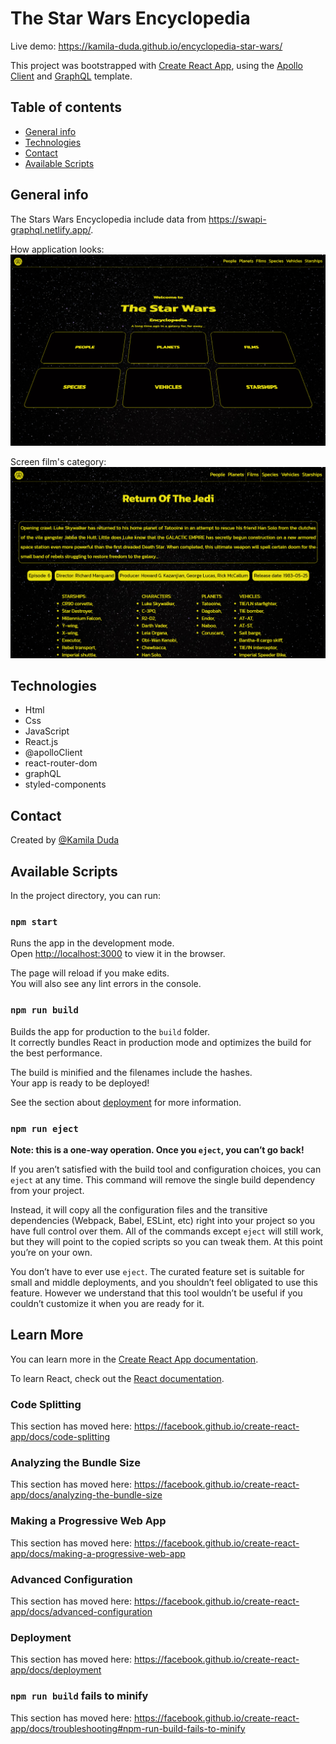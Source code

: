 # The Star Wars Encyclopedia

Live demo: https://kamila-duda.github.io/encyclopedia-star-wars/

This project was bootstrapped with [Create React App](https://github.com/facebook/create-react-app), using the [Apollo Client](https://www.apollographql.com/docs/react/) and [GraphQL](https://graphql.org/) template.

## Table of contents

- [General info](#general-info)
- [Technologies](#technologies)
- [Contact](#contact)
- [Available Scripts](#available-scripts)

## General info

The Stars Wars Encyclopedia include data from https://swapi-graphql.netlify.app/.

How application looks:
![image of application](https://github.com/kamila-duda/encyclopedia-star-wars/blob/main/src/assets/share.PNG?raw=true)

Screen film's category:
![screen from app](https://github.com/kamila-duda/encyclopedia-star-wars/blob/main/src/assets/screen.PNG?raw=true)

## Technologies

- Html
- Css
- JavaScript
- React.js
- @apolloClient
- react-router-dom
- graphQL
- styled-components

## Contact

Created by [@Kamila Duda](https://github.com/kamila-duda)

## Available Scripts

In the project directory, you can run:

### `npm start`

Runs the app in the development mode.<br />
Open [http://localhost:3000](http://localhost:3000) to view it in the browser.

The page will reload if you make edits.<br />
You will also see any lint errors in the console.

### `npm run build`

Builds the app for production to the `build` folder.<br />
It correctly bundles React in production mode and optimizes the build for the best performance.

The build is minified and the filenames include the hashes.<br />
Your app is ready to be deployed!

See the section about [deployment](https://facebook.github.io/create-react-app/docs/deployment) for more information.

### `npm run eject`

**Note: this is a one-way operation. Once you `eject`, you can’t go back!**

If you aren’t satisfied with the build tool and configuration choices, you can `eject` at any time. This command will remove the single build dependency from your project.

Instead, it will copy all the configuration files and the transitive dependencies (Webpack, Babel, ESLint, etc) right into your project so you have full control over them. All of the commands except `eject` will still work, but they will point to the copied scripts so you can tweak them. At this point you’re on your own.

You don’t have to ever use `eject`. The curated feature set is suitable for small and middle deployments, and you shouldn’t feel obligated to use this feature. However we understand that this tool wouldn’t be useful if you couldn’t customize it when you are ready for it.

## Learn More

You can learn more in the [Create React App documentation](https://facebook.github.io/create-react-app/docs/getting-started).

To learn React, check out the [React documentation](https://reactjs.org/).

### Code Splitting

This section has moved here: https://facebook.github.io/create-react-app/docs/code-splitting

### Analyzing the Bundle Size

This section has moved here: https://facebook.github.io/create-react-app/docs/analyzing-the-bundle-size

### Making a Progressive Web App

This section has moved here: https://facebook.github.io/create-react-app/docs/making-a-progressive-web-app

### Advanced Configuration

This section has moved here: https://facebook.github.io/create-react-app/docs/advanced-configuration

### Deployment

This section has moved here: https://facebook.github.io/create-react-app/docs/deployment

### `npm run build` fails to minify

This section has moved here: https://facebook.github.io/create-react-app/docs/troubleshooting#npm-run-build-fails-to-minify
